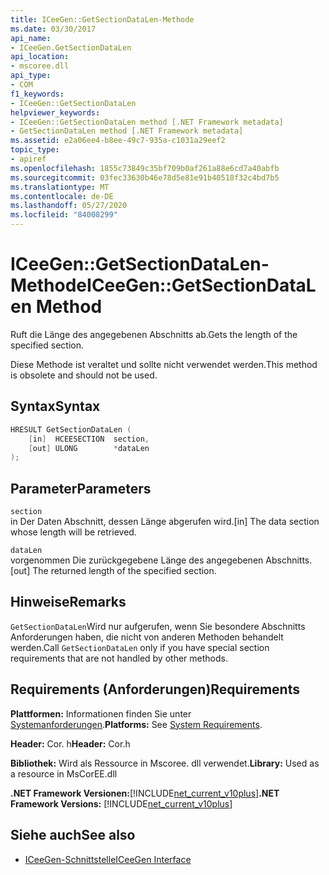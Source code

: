 ```yaml
---
title: ICeeGen::GetSectionDataLen-Methode
ms.date: 03/30/2017
api_name:
- ICeeGen.GetSectionDataLen
api_location:
- mscoree.dll
api_type:
- COM
f1_keywords:
- ICeeGen::GetSectionDataLen
helpviewer_keywords:
- ICeeGen::GetSectionDataLen method [.NET Framework metadata]
- GetSectionDataLen method [.NET Framework metadata]
ms.assetid: e2a06ee4-b8ee-49c7-935a-c1031a29eef2
topic_type:
- apiref
ms.openlocfilehash: 1855c73849c35bf709b0af261a88e6cd7a40abfb
ms.sourcegitcommit: 03fec33630b46e78d5e81e91b40518f32c4bd7b5
ms.translationtype: MT
ms.contentlocale: de-DE
ms.lasthandoff: 05/27/2020
ms.locfileid: "84008299"
---
```

# <a name="iceegengetsectiondatalen-method"></a><span data-ttu-id="9202a-102">ICeeGen::GetSectionDataLen-Methode</span><span class="sxs-lookup"><span data-stu-id="9202a-102">ICeeGen::GetSectionDataLen Method</span></span>
<span data-ttu-id="9202a-103">Ruft die Länge des angegebenen Abschnitts ab.</span><span class="sxs-lookup"><span data-stu-id="9202a-103">Gets the length of the specified section.</span></span>  
  
 <span data-ttu-id="9202a-104">Diese Methode ist veraltet und sollte nicht verwendet werden.</span><span class="sxs-lookup"><span data-stu-id="9202a-104">This method is obsolete and should not be used.</span></span>  
  
## <a name="syntax"></a><span data-ttu-id="9202a-105">Syntax</span><span class="sxs-lookup"><span data-stu-id="9202a-105">Syntax</span></span>  
  
```cpp  
HRESULT GetSectionDataLen (  
    [in]  HCEESECTION  section,  
    [out] ULONG        *dataLen  
);  
```  
  
## <a name="parameters"></a><span data-ttu-id="9202a-106">Parameter</span><span class="sxs-lookup"><span data-stu-id="9202a-106">Parameters</span></span>  
 `section`  
 <span data-ttu-id="9202a-107">in Der Daten Abschnitt, dessen Länge abgerufen wird.</span><span class="sxs-lookup"><span data-stu-id="9202a-107">[in] The data section whose length will be retrieved.</span></span>  
  
 `dataLen`  
 <span data-ttu-id="9202a-108">vorgenommen Die zurückgegebene Länge des angegebenen Abschnitts.</span><span class="sxs-lookup"><span data-stu-id="9202a-108">[out] The returned length of the specified section.</span></span>  
  
## <a name="remarks"></a><span data-ttu-id="9202a-109">Hinweise</span><span class="sxs-lookup"><span data-stu-id="9202a-109">Remarks</span></span>  
 <span data-ttu-id="9202a-110">`GetSectionDataLen`Wird nur aufgerufen, wenn Sie besondere Abschnitts Anforderungen haben, die nicht von anderen Methoden behandelt werden.</span><span class="sxs-lookup"><span data-stu-id="9202a-110">Call `GetSectionDataLen` only if you have special section requirements that are not handled by other methods.</span></span>  
  
## <a name="requirements"></a><span data-ttu-id="9202a-111">Requirements (Anforderungen)</span><span class="sxs-lookup"><span data-stu-id="9202a-111">Requirements</span></span>  
 <span data-ttu-id="9202a-112">**Plattformen:** Informationen finden Sie unter [Systemanforderungen](../../get-started/system-requirements.md).</span><span class="sxs-lookup"><span data-stu-id="9202a-112">**Platforms:** See [System Requirements](../../get-started/system-requirements.md).</span></span>  
  
 <span data-ttu-id="9202a-113">**Header:** Cor. h</span><span class="sxs-lookup"><span data-stu-id="9202a-113">**Header:** Cor.h</span></span>  
  
 <span data-ttu-id="9202a-114">**Bibliothek:** Wird als Ressource in Mscoree. dll verwendet.</span><span class="sxs-lookup"><span data-stu-id="9202a-114">**Library:** Used as a resource in MsCorEE.dll</span></span>  
  
 <span data-ttu-id="9202a-115">**.NET Framework Versionen:**[!INCLUDE[net_current_v10plus](../../../../includes/net-current-v10plus-md.md)]</span><span class="sxs-lookup"><span data-stu-id="9202a-115">**.NET Framework Versions:** [!INCLUDE[net_current_v10plus](../../../../includes/net-current-v10plus-md.md)]</span></span>  
  
## <a name="see-also"></a><span data-ttu-id="9202a-116">Siehe auch</span><span class="sxs-lookup"><span data-stu-id="9202a-116">See also</span></span>

- [<span data-ttu-id="9202a-117">ICeeGen-Schnittstelle</span><span class="sxs-lookup"><span data-stu-id="9202a-117">ICeeGen Interface</span></span>](iceegen-interface.md)
